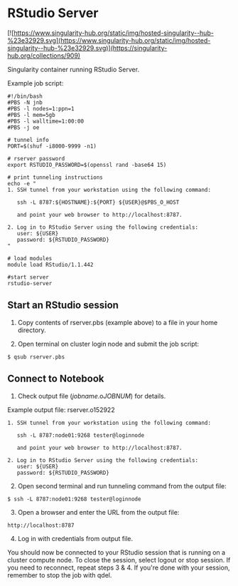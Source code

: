 # RStudio Server
[![https://www.singularity-hub.org/static/img/hosted-singularity--hub-%23e32929.svg](https://www.singularity-hub.org/static/img/hosted-singularity--hub-%23e32929.svg)](https://singularity-hub.org/collections/909)

Singularity container running RStudio Server.

Example job script:
```
#!/bin/bash
#PBS -N jnb
#PBS -l nodes=1:ppn=1
#PBS -l mem=5gb
#PBS -l walltime=1:00:00
#PBS -j oe

# tunnel info
PORT=$(shuf -i8000-9999 -n1)

# rserver password
export RSTUDIO_PASSWORD=$(openssl rand -base64 15)

# print tunneling instructions
echo -e "
1. SSH tunnel from your workstation using the following command:
   
   ssh -L 8787:${HOSTNAME}:${PORT} ${USER}@$PBS_O_HOST
   
   and point your web browser to http://localhost:8787.

2. Log in to RStudio Server using the following credentials:
   user: ${USER}
   password: ${RSTUDIO_PASSWORD}
"

# load modules
module load RStudio/1.1.442

#start server
rstudio-server
```

## Start an RStudio session
1. Copy contents of rserver.pbs (example above) to a file in your home directory.

2. Open terminal on cluster login node and submit the job script:

```
$ qsub rserver.pbs
```

## Connect to Notebook
1. Check output file (*jobname*.o*JOBNUM*) for details.

Example output file: rserver.o152922
```
1. SSH tunnel from your workstation using the following command:

   ssh -L 8787:node01:9268 tester@loginnode

   and point your web browser to http://localhost:8787.

2. Log in to RStudio Server using the following credentials:
   user: ${USER}
   password: ${RSTUDIO_PASSWORD}
```

2. Open second terminal and run tunneling command from the output file:
```
$ ssh -L 8787:node01:9268 tester@loginnode
```
3. Open a browser and enter the URL from the output file:
```
http://localhost:8787
```
4. Log in with credentials from output file.

You should now be connected to your RStudio session that is running on a cluster compute node. To close the session, select logout or stop session. If you need to reconnect, repeat steps 3 & 4. If you're done with your session, remember to stop the job with qdel.

